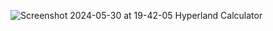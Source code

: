 ![Screenshot 2024-05-30 at 19-42-05 Hyperland Calculator](https://github.com/Lagmaker/calculatorjs/assets/86431413/a0c073ce-1dc2-48a6-aea0-3fd296554fed)
